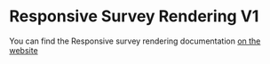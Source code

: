 # Responsive Survey Rendering V1
You can find the Responsive survey rendering documentation [on the website](https://forstaglobal.github.io/ResponsiveSurveyRenderingV1/)